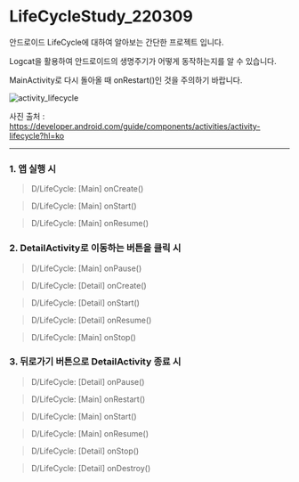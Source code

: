 # LifeCycleStudy_220309
안드로이드 LifeCycle에 대하여 알아보는 간단한 프로젝트 입니다.

Logcat을 활용하여 안드로이드의 생명주기가 어떻게 동작하는지를 알 수 있습니다.

MainActivity로 다시 돌아올 때 onRestart()인 것을 주의하기 바랍니다.

![activity_lifecycle](https://user-images.githubusercontent.com/22425650/157458608-55a86a55-a3c7-474d-b9ab-a909e2b878b8.png)

사진 출처 : https://developer.android.com/guide/components/activities/activity-lifecycle?hl=ko

<hr>

### 1. 앱 실행 시

 > D/LifeCycle: [Main] onCreate()

 > D/LifeCycle: [Main] onStart()

 > D/LifeCycle: [Main] onResume()

### 2. DetailActivity로 이동하는 버튼을 클릭 시

 > D/LifeCycle: [Main] onPause()

 > D/LifeCycle: [Detail] onCreate()

 > D/LifeCycle: [Detail] onStart()

 > D/LifeCycle: [Detail] onResume()

 > D/LifeCycle: [Main] onStop()

### 3. 뒤로가기 버튼으로 DetailActivity 종료 시

 > D/LifeCycle: [Detail] onPause()

 > D/LifeCycle: [Main] onRestart()

 > D/LifeCycle: [Main] onStart()

 > D/LifeCycle: [Main] onResume()

 > D/LifeCycle: [Detail] onStop()

 > D/LifeCycle: [Detail] onDestroy()
